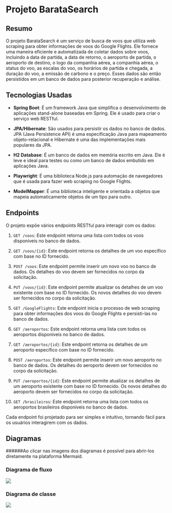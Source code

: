 # Projeto BarataSearch

## Resumo
O projeto BarataSearch é um serviço de busca de voos que utiliza web scraping para obter informações de voos do Google Flights. Ele fornece uma maneira eficiente e automatizada de coletar dados sobre voos, incluindo a data de partida, a data de retorno, o aeroporto de partida, o aeroporto de destino, o logo da companhia aérea, a companhia aérea, o status do voo, as escalas do voo, os horários de partida e chegada, a duração do voo, a emissão de carbono e o preço. Esses dados são então persistidos em um banco de dados para posterior recuperação e análise.

## Tecnologias Usadas
- **Spring Boot**: É um framework Java que simplifica o desenvolvimento de aplicações stand-alone baseadas em Spring. Ele é usado para criar o serviço web RESTful.

- **JPA/Hibernate**: São usados para persistir os dados no banco de dados. JPA (Java Persistence API) é uma especificação Java para mapeamento objeto-relacional e Hibernate é uma das implementações mais populares da JPA.

- **H2 Database**: É um banco de dados em memória escrito em Java. Ele é leve e ideal para testes ou como um banco de dados embutido em aplicações Java.

- **Playwright**: É uma biblioteca Node.js para automação de navegadores que é usada para fazer web scraping no Google Flights.

- **ModelMapper**: É uma biblioteca inteligente e orientada a objetos que mapeia automaticamente objetos de um tipo para outro.

## Endpoints
O projeto expõe vários endpoints RESTful para interagir com os dados:

1. `GET /voos`: Este endpoint retorna uma lista com todos os voos disponíveis no banco de dados.

2. `GET /voos/{id}`: Este endpoint retorna os detalhes de um voo específico com base no ID fornecido.

3. `POST /voos`: Este endpoint permite inserir um novo voo no banco de dados. Os detalhes do voo devem ser fornecidos no corpo da solicitação.

4. `PUT /voos/{id}`: Este endpoint permite atualizar os detalhes de um voo existente com base no ID fornecido. Os novos detalhes do voo devem ser fornecidos no corpo da solicitação.

5. `GET /GoogleFlights`: Este endpoint inicia o processo de web scraping para obter informações dos voos do Google Flights e persisti-las no banco de dados.

6. `GET /aeroportos`: Este endpoint retorna uma lista com todos os aeroportos disponíveis no banco de dados.

7. `GET /aeroportos/{id}`: Este endpoint retorna os detalhes de um aeroporto específico com base no ID fornecido.

8. `POST /aeroportos`: Este endpoint permite inserir um novo aeroporto no banco de dados. Os detalhes do aeroporto devem ser fornecidos no corpo da solicitação.

9. `PUT /aeroportos/{id}`: Este endpoint permite atualizar os detalhes de um aeroporto existente com base no ID fornecido. Os novos detalhes do aeroporto devem ser fornecidos no corpo da solicitação.

10. `GET /brasileiros`: Este endpoint retorna uma lista com todos os aeroportos brasileiros disponíveis no banco de dados.

Cada endpoint foi projetado para ser simples e intuitivo, tornando fácil para os usuários interagirem com os dados.

## Diagramas
######Ao clicar nas imagens dos diagramas é possível para abrir-los diretamente na plataforma Mermaid.

### Diagrama de fluxo
[![](https://mermaid.ink/img/pako:eNqdlMtu00AUhl_laNZJVV8wSRZITdKkLUJIlLLAyeJ0fJKMsH2sGbvQRn0YxKIrljxBXozjS2igLApejWfm_-b8_1y2SnNCaqRWKX_WG7QlvJ8ucpDvJD7Pd9-14SX0-69gHF-5avfVGgbU5BwCQ2a0ZUf2xuweGMZoscRLQqs3y5YxbqSTR2lCK5MTVBkgWS7Ylgz1L0IiWigEAY4quGHuEJMGMfXik71gwnlpOU3JgiVN1wSi4dRoU-LuYfdNVmGouhU7ytRrMKcHmMu6bk1QWG79_EHplKetcnagfEcFO1OyvQWTl2RxTaA5k0CuMde1SXGTsOsIs5Yw9yTQFdusxv8gV1f5GIKr67Yk0BwTdIBPLHRB-PEH_r8I_DaCBvBc861m1mj-1XarnftPbcvuPsPwvAWcxe3BkmGES22xMPn6qjRpe1pWeCcpIFh0hVSU_SqjXmjOvE4JZqlZb8p9YWcN9jx-67qJjbRuNDXtI6k7JFcp_I7yA1_njfziUX4o-M0V_83VRSN_Hc9MtlQ9lZEsYBK5gdt6fKHKDWW0UCNpJmg_LdQiv5d5WMmJvc21GpW2op6qCrkwNDW4tpip0QpTJ70F5h-Zs_0k-VWjrfqiRv0wOgqiyPcGXuAFg4E3DHvqVvqD8OVROAjC0PNkzBve99RdQ_CO_OMgOvajaBgNhkPff9FTlNTb_6Z9MZqH4_4nOGl31w?type=png)](https://mermaid.live/edit#pako:eNqdlMtu00AUhl_laNZJVV8wSRZITdKkLUJIlLLAyeJ0fJKMsH2sGbvQRn0YxKIrljxBXozjS2igLApejWfm_-b8_1y2SnNCaqRWKX_WG7QlvJ8ucpDvJD7Pd9-14SX0-69gHF-5avfVGgbU5BwCQ2a0ZUf2xuweGMZoscRLQqs3y5YxbqSTR2lCK5MTVBkgWS7Ylgz1L0IiWigEAY4quGHuEJMGMfXik71gwnlpOU3JgiVN1wSi4dRoU-LuYfdNVmGouhU7ytRrMKcHmMu6bk1QWG79_EHplKetcnagfEcFO1OyvQWTl2RxTaA5k0CuMde1SXGTsOsIs5Yw9yTQFdusxv8gV1f5GIKr67Yk0BwTdIBPLHRB-PEH_r8I_DaCBvBc861m1mj-1XarnftPbcvuPsPwvAWcxe3BkmGES22xMPn6qjRpe1pWeCcpIFh0hVSU_SqjXmjOvE4JZqlZb8p9YWcN9jx-67qJjbRuNDXtI6k7JFcp_I7yA1_njfziUX4o-M0V_83VRSN_Hc9MtlQ9lZEsYBK5gdt6fKHKDWW0UCNpJmg_LdQiv5d5WMmJvc21GpW2op6qCrkwNDW4tpip0QpTJ70F5h-Zs_0k-VWjrfqiRv0wOgqiyPcGXuAFg4E3DHvqVvqD8OVROAjC0PNkzBve99RdQ_CO_OMgOvajaBgNhkPff9FTlNTb_6Z9MZqH4_4nOGl31w)

### Diagrama de classe
[![](https://mermaid.ink/img/pako:eNrtG1tv27r5rwh-chCnaNo0PTW6boqtJsaxLc9yMuCsg0FLjKNNFjVKcpMW_e_7KFESSVGXnJMOe1heYn9X8rvy5u8Dl3h4MB64AYrjqY_2FB2ML6EBfxnIuEIUJcjBiLoPDqZH38VmFAW-ixKfhMb3nJb9nR6QHw6dhPrh_u__MBDdxyc59kf-j5PmcqcgdYdiPCHhvb8X5ZzlIgyP-kdMJ4x6iQ64TpDSQAOMMQ215BEI-kqop8EQEigqZmGC95gaBz_0D-lh5gVaLHpk2BXwO_43kWJOQK5LwhC7zE4b_4BJmqgEPohtQIHouX-PE18c1ukeJ8xwMUmpi4cn48yMTvZNMnVu4wX4NligKAIz1sx8eqiwTJJArBHlfEX7vVYMiXBormZMhJ1_FKYSJxAmrnHvhygwuLWvTMfarszJr-a11UEKwrab2eZ2bvcgnFrOZD2bmH1o76y100k4sZcbc2Nvl_bC6kl6Pdvc3F71JJ7Plr9a09myJ7m1MGdzTULlDjIxJRGhCQEXJZQEAYSnmFQlniexgRSA4NJdGruIlhwzb8ijFXy8xnFEwhhbYeInTx9Lok8Cf-DDPCr-eNjCV8CnG7tNxBVFsR9gn2qlzYFaGIooyAcq6leShn-5Q4HvVfYCxYaXkJ5TQ0GCqTCwwjIjo7fcO-J7nzQpdkc6fRdXXosFPHAWXj2Suj_PHJeiCEKpIIrl7zXPg7w2nwO67ioA6jwD4AYPl6ria0L2Af4c-PuHJOYNpJroCtHE99DIUBFTHCd-SEqEB6VQJWYwTlcf2581cQLjKSIEPnIf_n4Viql49DAlatxU2vpEjDbzC_fy0DlDVY5FJPYTQp_GhlkHcnKhH2i6QWtRKKF6WsffB6hwbMy-aHh0RUNXJTh5La81iaeqaE5eDfMRjN6gKx7KBYdFtpCZMrM6rxXFDgqO-QTrchq4lPqnFLwvodyslXwvAoKF6m3iB_mygX3iiKIg5EhH-MYJqrIyNu6UEnMKqzT_HhaEgFjBR-KRoWyCLBxYpk8xdDbfIz8vy8GVlKKnzD6gMS8tmX-Oon4WHHo6xZRCaS2sOLevr601-ICwFVGXabOsqvwoBGWspmlpYVPbmpkTxEy-I78zh9XyDt-lqCtKuVy75VxghkOZIDRssrhYOf-Qo1VvfZLHApBsODAW60iC5L8woobq3zFKZqz2riJ5Q2LkM_tdTakSqWtAUucRshYlKXSmb8zLTC1LoJGhT6z8G8Ppah-LJ6EwqPbJg_KvKQrZFDyskPO9VpmX2tbHJiCsmD5-ZFkorgPllXXA5s6Mi4I7TGPYoN3OpsafjPN5fXOY9Sulk4j4kBywBs22ao7EOjwRsHENq1V3IgtcirpUeTJSN7oTzapT12Jf3JRKu9KuYtn8xO4vT66x90qNV7-q_onBIZmXJ2EHFU_LOpVLDhEKH3yNAC-lyEUaHjbwNK7DMaQUTF-jBNEd0WmPKHZFMNgIZ2XkhlBUFhBtIPJ5t8ZjQdNit7ZY50ZrVVHQtBhdUTEpLK7KrRCqbxQJ09wxKn8Blt2n8DqZ72pVIYdK_lUYrdy5KmcBlkNAnXLu_9qEOViOEoV3xUJE5cyBYhCd1M-reAzVzCSg1HirclnJ5rLz_IScZsZmrS7BBztdIsJaUT1VDhBZYUKkpDgTGi9bBzeVAo5fY1i06dIQdRYT1FlIArInk-Zi0lJnwH9HP0bNyguCyQPeI-9_olKxGNsI_lKDTMLpXaxE7KL0rypLwNRiQRP2VSDoIl_AaoNHL5BHToPAAquNtpOGZtswxqbajdrrdlfNbqrXqL1Wz8WgVmXKSF0avHjlX8mpoimLElqfYA0yeXY1ySzQ-pz8f4d6Vofy2JFAtudo3DUGfK8bj-T-cyTiklNpUz99Oc12UNkQZBPoSmAGk5lOGo8Tr5C3xv9OIQmtRxdH2S2fdBr97PGeakRKQ9Thi_qK4xjtcRf15oGSr2gXYAiMNMbPEz4y9OzSPuIzoTvf83BYWeWPGaUuULKJBt1sEg1xi0U6RXcYhFuEbcwpTJcdUmFqUUroS9mmTbRkpVbCZnu1srVY7hnqegXVkiSfSRp6L2W3mjzJWHVss4XqtC1m6RLcyxZQMLN77FLIDQo94SbsdKdJZF2xAnU3SRIxHwU44WiD5v_rlyvQzkIPUS_zZnEmlYYoeSDU_4aFSd1qgC-i7b6ekJpy8xKawpqn6iH4Enr8tkRpLRwvoZ2mIXs3UWlcK4AX0fKQx2elRRJv7_6J3cTYEe-J68oWSsZD-TEH32DkQT5ncP55ZPwN7zrHlCuoXf2II62uLFjxYBaAknKIOLB4xCLuzMpdGWOXQTyXZWAEGcHNIWku6o4CbbCDWi0E4YUctskrxp8dIsOMOCoWUfJM5dNoYUUrHCsry1rZKjUBfHZjPsaKPUeI5qvxLvL56bgLlFKQVQkrsIiOPYOLVisYpdiA-pXWClgRIsazus2pXljp9ga0tt80Eet7Rj_Ruo7Tdn8Qt97unZrW2l7Z643tjI0Fij7myopA_STEl_ZMHzKYPqluy3ehB8joOQ73lf_ihJ6XKQBf3gAjlFPFl5pr_LJRggu9q6de1wvszRYzHwpqz11O8SPsGOLegnaEBBiFL3F_Ld1sltN60cskgXjmrQidQLWorqWrU51RVmmU2Za3bRpceWmoHmhKd3PsVkK5XZSOK0qoW4MoRwg1OD8GqNTlW3shpKSiyzfhlcJ8Yy2KdSX3atJokQaJH-d31RsU_6v9qnwzW1jb3-ylJSfE2cqcrk17OzU35vbGXpvbq7XpzOYKlfJ2aaw-dnjmpfppAuMVrtSUdx--6yM2I8d9wF4alAWacbEXozJ9jIIjgrnOwvvqgBCHrCAd1JIs2q94MlBlMKEHdoMLIWQdckHVAXnVL2EQalVxSQhrqgTnQIgRJkQ6YLQOG_yYZSyTqLAVJ_IloxTFgjLte5N8DtXs9P7P3n_erufba9u-nlvbz_PZ9c1GcTPDT-zFam5BNLQR5kQLa7mxM6GzqdlNsbW2d_Z800W5sK0pC8N5p8SZvVCFTWd3W5i_nU3DXN7MTEdD0YpkWbCe2TqU5UzMuZbJ2ZibWwfmZ2uQ09u1OYEk02Mn5vrKXjZhV2trosM1Pn1B6eO0epugcHEkP5quI6FCqj2FKXIQiDLZywRe--UWzNK-1NeA54VXiy-P-sqXQi0PhYrMiaH8Kc-bfKgAsb1j44jHmkcTI_k5UqOSky71ZJfgA6s37E4ipUFhyBOdVpFHuMqIoD6NjVW-4NQYRXjfJdOWtymiYFYooN_GAukIVuQRUYcmK5F4i1PzrpFJTMWxeC8mfl8iDZLFVzHIYsiw8uqWUh_uyIAQ7jFh5drm-QKkm48-zsy4ns-Ru5of4D-Tqzc5v5ToTS88qnxOwFRsxRVUP6PlK6Peo8vuHfpQoz1NI3RLg6GH77MCV0UhQHhcSzAWNzMN7I49EhPCRlobUHwgRzxNo4BYcYRcMoRN1J7t95o4xGXBkKWH3cygHkPwe9ZiSeNYC9Y7-Ddoe_m3cjXU8Tujs7NPyk-GerHUfgHTi0v6sQu72enBo_n9RS8-6dU_06X7IYekoFy_yj8Y4MJasLWVsqCseOQqaRKfl7ZTZu9Du4QJT0m1pE0nwA3k0tESm4zwVpcbQ5xAHZuNpA4u-6VeojALBd08foWwNvLGs29GrTnj7uConel20NcPmzsY2k5wO1i1pzfMBuqjdTFi80WljqJacmr5qwWKzgkVrraD1eaLlqqel4PR4IBhA-d7g_Egq39fBskDPuAvgzF8hFKNQNCXAVQ_IAVzEOcpdAfjhKZ4NEgjKLSY_xSzAEK3_o0Q8etg_H3wOBifXbx7--r968vX7z58eP_h7evzN6PB02D89tXl-cX52zeXv7x7--Hy4uL83Y_R4Fsm4fzV6_evAXj-y8WHN-dvLi8uRwPssSRZ8J-Csn8__gPCdJig?type=png)](https://mermaid.live/edit#pako:eNrtG1tv27r5rwh-chCnaNo0PTW6boqtJsaxLc9yMuCsg0FLjKNNFjVKcpMW_e_7KFESSVGXnJMOe1heYn9X8rvy5u8Dl3h4MB64AYrjqY_2FB2ML6EBfxnIuEIUJcjBiLoPDqZH38VmFAW-ixKfhMb3nJb9nR6QHw6dhPrh_u__MBDdxyc59kf-j5PmcqcgdYdiPCHhvb8X5ZzlIgyP-kdMJ4x6iQ64TpDSQAOMMQ215BEI-kqop8EQEigqZmGC95gaBz_0D-lh5gVaLHpk2BXwO_43kWJOQK5LwhC7zE4b_4BJmqgEPohtQIHouX-PE18c1ukeJ8xwMUmpi4cn48yMTvZNMnVu4wX4NligKAIz1sx8eqiwTJJArBHlfEX7vVYMiXBormZMhJ1_FKYSJxAmrnHvhygwuLWvTMfarszJr-a11UEKwrab2eZ2bvcgnFrOZD2bmH1o76y100k4sZcbc2Nvl_bC6kl6Pdvc3F71JJ7Plr9a09myJ7m1MGdzTULlDjIxJRGhCQEXJZQEAYSnmFQlniexgRSA4NJdGruIlhwzb8ijFXy8xnFEwhhbYeInTx9Lok8Cf-DDPCr-eNjCV8CnG7tNxBVFsR9gn2qlzYFaGIooyAcq6leShn-5Q4HvVfYCxYaXkJ5TQ0GCqTCwwjIjo7fcO-J7nzQpdkc6fRdXXosFPHAWXj2Suj_PHJeiCEKpIIrl7zXPg7w2nwO67ioA6jwD4AYPl6ria0L2Af4c-PuHJOYNpJroCtHE99DIUBFTHCd-SEqEB6VQJWYwTlcf2581cQLjKSIEPnIf_n4Viql49DAlatxU2vpEjDbzC_fy0DlDVY5FJPYTQp_GhlkHcnKhH2i6QWtRKKF6WsffB6hwbMy-aHh0RUNXJTh5La81iaeqaE5eDfMRjN6gKx7KBYdFtpCZMrM6rxXFDgqO-QTrchq4lPqnFLwvodyslXwvAoKF6m3iB_mygX3iiKIg5EhH-MYJqrIyNu6UEnMKqzT_HhaEgFjBR-KRoWyCLBxYpk8xdDbfIz8vy8GVlKKnzD6gMS8tmX-Oon4WHHo6xZRCaS2sOLevr601-ICwFVGXabOsqvwoBGWspmlpYVPbmpkTxEy-I78zh9XyDt-lqCtKuVy75VxghkOZIDRssrhYOf-Qo1VvfZLHApBsODAW60iC5L8woobq3zFKZqz2riJ5Q2LkM_tdTakSqWtAUucRshYlKXSmb8zLTC1LoJGhT6z8G8Ppah-LJ6EwqPbJg_KvKQrZFDyskPO9VpmX2tbHJiCsmD5-ZFkorgPllXXA5s6Mi4I7TGPYoN3OpsafjPN5fXOY9Sulk4j4kBywBs22ao7EOjwRsHENq1V3IgtcirpUeTJSN7oTzapT12Jf3JRKu9KuYtn8xO4vT66x90qNV7-q_onBIZmXJ2EHFU_LOpVLDhEKH3yNAC-lyEUaHjbwNK7DMaQUTF-jBNEd0WmPKHZFMNgIZ2XkhlBUFhBtIPJ5t8ZjQdNit7ZY50ZrVVHQtBhdUTEpLK7KrRCqbxQJ09wxKn8Blt2n8DqZ72pVIYdK_lUYrdy5KmcBlkNAnXLu_9qEOViOEoV3xUJE5cyBYhCd1M-reAzVzCSg1HirclnJ5rLz_IScZsZmrS7BBztdIsJaUT1VDhBZYUKkpDgTGi9bBzeVAo5fY1i06dIQdRYT1FlIArInk-Zi0lJnwH9HP0bNyguCyQPeI-9_olKxGNsI_lKDTMLpXaxE7KL0rypLwNRiQRP2VSDoIl_AaoNHL5BHToPAAquNtpOGZtswxqbajdrrdlfNbqrXqL1Wz8WgVmXKSF0avHjlX8mpoimLElqfYA0yeXY1ySzQ-pz8f4d6Vofy2JFAtudo3DUGfK8bj-T-cyTiklNpUz99Oc12UNkQZBPoSmAGk5lOGo8Tr5C3xv9OIQmtRxdH2S2fdBr97PGeakRKQ9Thi_qK4xjtcRf15oGSr2gXYAiMNMbPEz4y9OzSPuIzoTvf83BYWeWPGaUuULKJBt1sEg1xi0U6RXcYhFuEbcwpTJcdUmFqUUroS9mmTbRkpVbCZnu1srVY7hnqegXVkiSfSRp6L2W3mjzJWHVss4XqtC1m6RLcyxZQMLN77FLIDQo94SbsdKdJZF2xAnU3SRIxHwU44WiD5v_rlyvQzkIPUS_zZnEmlYYoeSDU_4aFSd1qgC-i7b6ekJpy8xKawpqn6iH4Enr8tkRpLRwvoZ2mIXs3UWlcK4AX0fKQx2elRRJv7_6J3cTYEe-J68oWSsZD-TEH32DkQT5ncP55ZPwN7zrHlCuoXf2II62uLFjxYBaAknKIOLB4xCLuzMpdGWOXQTyXZWAEGcHNIWku6o4CbbCDWi0E4YUctskrxp8dIsOMOCoWUfJM5dNoYUUrHCsry1rZKjUBfHZjPsaKPUeI5qvxLvL56bgLlFKQVQkrsIiOPYOLVisYpdiA-pXWClgRIsazus2pXljp9ga0tt80Eet7Rj_Ruo7Tdn8Qt97unZrW2l7Z643tjI0Fij7myopA_STEl_ZMHzKYPqluy3ehB8joOQ73lf_ihJ6XKQBf3gAjlFPFl5pr_LJRggu9q6de1wvszRYzHwpqz11O8SPsGOLegnaEBBiFL3F_Ld1sltN60cskgXjmrQidQLWorqWrU51RVmmU2Za3bRpceWmoHmhKd3PsVkK5XZSOK0qoW4MoRwg1OD8GqNTlW3shpKSiyzfhlcJ8Yy2KdSX3atJokQaJH-d31RsU_6v9qnwzW1jb3-ylJSfE2cqcrk17OzU35vbGXpvbq7XpzOYKlfJ2aaw-dnjmpfppAuMVrtSUdx--6yM2I8d9wF4alAWacbEXozJ9jIIjgrnOwvvqgBCHrCAd1JIs2q94MlBlMKEHdoMLIWQdckHVAXnVL2EQalVxSQhrqgTnQIgRJkQ6YLQOG_yYZSyTqLAVJ_IloxTFgjLte5N8DtXs9P7P3n_erufba9u-nlvbz_PZ9c1GcTPDT-zFam5BNLQR5kQLa7mxM6GzqdlNsbW2d_Z800W5sK0pC8N5p8SZvVCFTWd3W5i_nU3DXN7MTEdD0YpkWbCe2TqU5UzMuZbJ2ZibWwfmZ2uQ09u1OYEk02Mn5vrKXjZhV2trosM1Pn1B6eO0epugcHEkP5quI6FCqj2FKXIQiDLZywRe--UWzNK-1NeA54VXiy-P-sqXQi0PhYrMiaH8Kc-bfKgAsb1j44jHmkcTI_k5UqOSky71ZJfgA6s37E4ipUFhyBOdVpFHuMqIoD6NjVW-4NQYRXjfJdOWtymiYFYooN_GAukIVuQRUYcmK5F4i1PzrpFJTMWxeC8mfl8iDZLFVzHIYsiw8uqWUh_uyIAQ7jFh5drm-QKkm48-zsy4ns-Ru5of4D-Tqzc5v5ToTS88qnxOwFRsxRVUP6PlK6Peo8vuHfpQoz1NI3RLg6GH77MCV0UhQHhcSzAWNzMN7I49EhPCRlobUHwgRzxNo4BYcYRcMoRN1J7t95o4xGXBkKWH3cygHkPwe9ZiSeNYC9Y7-Ddoe_m3cjXU8Tujs7NPyk-GerHUfgHTi0v6sQu72enBo_n9RS8-6dU_06X7IYekoFy_yj8Y4MJasLWVsqCseOQqaRKfl7ZTZu9Du4QJT0m1pE0nwA3k0tESm4zwVpcbQ5xAHZuNpA4u-6VeojALBd08foWwNvLGs29GrTnj7uConel20NcPmzsY2k5wO1i1pzfMBuqjdTFi80WljqJacmr5qwWKzgkVrraD1eaLlqqel4PR4IBhA-d7g_Egq39fBskDPuAvgzF8hFKNQNCXAVQ_IAVzEOcpdAfjhKZ4NEgjKLSY_xSzAEK3_o0Q8etg_H3wOBifXbx7--r968vX7z58eP_h7evzN6PB02D89tXl-cX52zeXv7x7--Hy4uL83Y_R4Fsm4fzV6_evAXj-y8WHN-dvLi8uRwPssSRZ8J-Csn8__gPCdJig)
